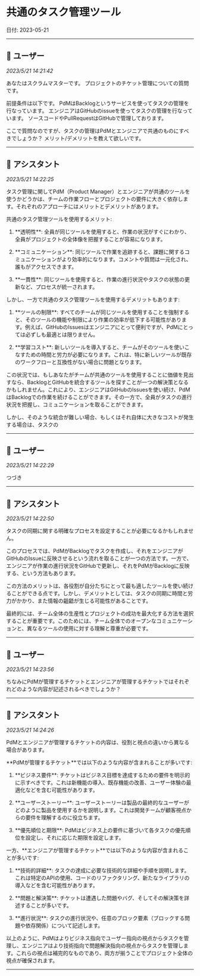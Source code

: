 # 共通のタスク管理ツール

日付: 2023-05-21

---

## 👤 ユーザー
*2023/5/21 14:21:42*

あなたはスクラムマスターです。
プロジェクトのチケット管理についての質問です。

前提条件は以下です。
PdMはBacklogというサービスを使ってタスクの管理を行なっています。
エンジニアはGitHubのissueを使ってタスクの管理を行なっています。
ソースコードやPullRequestはGitHubで管理しております。

ここで質問なのですが、タスクの管理はPdMとエンジニアで共通のものにすべきでしょうか？
メリット/デメリットを教えて欲しいです。

---

## 🤖 アシスタント
*2023/5/21 14:22:25*

タスク管理に関してPdM（Product Manager）とエンジニアが共通のツールを使うかどうかは、チームの作業フローとプロジェクトの要件に大きく依存します。それぞれのアプローチにはメリットとデメリットがあります。

共通のタスク管理ツールを使用するメリット:

1. \*\*透明性\*\*: 全員が同じツールを使用すると、作業の状況がすぐにわかり、全員がプロジェクトの全体像を把握することが容易になります。

2. \*\*コミュニケーション\*\*: 同じツールで作業を追跡すると、課題に関するコミュニケーションがより効率的になります。コメントや質問は一元化され、誰もがアクセスできます。

3. \*\*一貫性\*\*: 同じツールを使用すると、作業の進行状況やタスクの状態の更新など、プロセスが統一されます。

しかし、一方で共通のタスク管理ツールを使用するデメリットもあります:

1. \*\*ツールの制限\*\*: すべてのチームが同じツールを使用することを強制すると、そのツールの機能や制限により作業の効率が低下する可能性があります。例えば、GitHubのIssuesはエンジニアにとって便利ですが、PdMにとっては必ずしも最適とは限りません。

2. \*\*学習コスト\*\*: 新しいツールを導入すると、チームがそのツールを使いこなすための時間と労力が必要になります。これは、特に新しいツールが既存のワークフローと互換性がない場合に問題となります。

この状況では、もしあなたがチームが共通のツールを使用することに価値を見出すなら、BacklogとGitHubを統合するツールを探すことが一つの解決策となるかもしれません。これにより、エンジニアはGitHubのIssuesを使い続け、PdMはBacklogでの作業を続けることができます。その一方で、全員がタスクの進行状況を把握し、コミュニケーションを取ることができます。

しかし、そのような統合が難しい場合、もしくはそれ自体に大きなコストが発生する場合は、タスクの

---

## 👤 ユーザー
*2023/5/21 14:22:29*

つづき

---

## 🤖 アシスタント
*2023/5/21 14:22:50*

タスクの同期に関する明確なプロセスを設定することが必要になるかもしれません。

このプロセスでは、PdMがBacklogでタスクを作成し、それをエンジニアがGitHubのIssueに反映させるという流れを取ることが一つの方法です。一方で、エンジニアが作業の進行状況をGitHubで更新し、それをPdMがBacklogに反映する、という方法もあります。

この方法のメリットは、各役割が自分たちにとって最も適したツールを使い続けることができる点です。しかし、デメリットとしては、タスクの同期に時間と労力がかかり、また情報の齟齬が生じる可能性があることです。

最終的には、チーム全体の生産性とプロジェクトの成功を最大化する方法を選択することが重要です。このためには、チーム全体でのオープンなコミュニケーションと、異なるツールの使用に対する理解と尊重が必要です。

---

## 👤 ユーザー
*2023/5/21 14:23:56*

ちなみにPdMが管理するチケットとエンジニアが管理するチケットではそれぞれどのような内容が記述されるべきでしょうか？

---

## 🤖 アシスタント
*2023/5/21 14:24:26*

PdMとエンジニアが管理するチケットの内容は、役割と視点の違いから異なる場合があります。

\*\*PdMが管理するチケット\*\*では以下のような内容が含まれることが多いです:

1. \*\*ビジネス要件\*\*: チケットはビジネス目標を達成するための要件を明示的に示すべきです。これは新機能の導入、既存機能の改善、ユーザー体験の最適化などを含む可能性があります。

2. \*\*ユーザーストーリー\*\*: ユーザーストーリーは製品の最終的なユーザーがどのように製品を使用するかを説明します。これは開発チームが顧客視点からの要件を理解するのに役立ちます。

3. \*\*優先順位と期限\*\*: PdMはビジネス上の要件に基づいて各タスクの優先順位を設定し、それに応じた期限を設定します。

一方、\*\*エンジニアが管理するチケット\*\*では以下のような内容が含まれることが多いです:

1. \*\*技術的詳細\*\*: タスクの達成に必要な技術的な詳細や手順を説明します。これは特定のAPIの使用、コードのリファクタリング、新たなライブラリの導入などを含む可能性があります。

2. \*\*問題と解決策\*\*: チケットは遭遇した問題やバグ、そしてその解決策を詳述することが多いです。

3. \*\*進行状況\*\*: タスクの進行状況や、任意のブロック要素（ブロックする問題や依存関係）について記述します。

以上のように、PdMはよりビジネス指向でユーザー指向の視点からタスクを管理し、エンジニアはより技術指向で問題解決指向の視点からタスクを管理します。これらの視点は補完的なものであり、両方が揃うことでプロジェクト全体の視点が確保されます。

---
